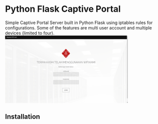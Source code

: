 # Python Flask Captive Portal
Simple Captive Portal Server built in Python Flask using iptables rules for configurations. Some of the features are multi user account and multiple devices (limited to four). </br>
<img src="screenshot.png" height="220" width="400">

## Installation


